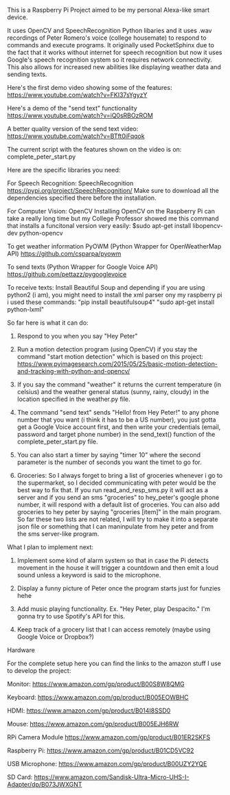This is a Raspberry Pi Project aimed to be my personal Alexa-like smart device.

It uses OpenCV and SpeechRecognition Python libaries and it uses .wav recordings of Peter Romero's voice (college housemate) to respond to commands and execute programs. It originally used PocketSphinx due to the fact that it works without internet for speech recognition but now it uses Google's speech recognition system so it requires network connectivity. This also allows for increased new abilities like displaying weather data and sending texts.

Here's the first demo video showing some of the features:
https://www.youtube.com/watch?v=FKI37sYgyzY

Here's a demo of the "send text" functionality
https://www.youtube.com/watch?v=iQ0sRBOzROM

A better quality version of the send text video:
https://www.youtube.com/watch?v=BTft0iFqqok

The current script with the features shown on the video is on: complete_peter_start.py

Here are the specific libraries you need:

For Speech Recognition: SpeechRecognition
https://pypi.org/project/SpeechRecognition/
Make sure to download all the dependencies specified there before the installation.

For Computer Vision: OpenCV
Installing OpenCV on the Raspberry Pi can take a really long time but my College Professor showed me this command that installs a funcitonal version very easily:
$sudo apt-get install libopencv-dev python-opencv

To get weather information PyOWM 
(Python Wrapper for OpenWeatherMap API)
https://github.com/csparpa/pyowm

To send texts
(Python Wrapper for Google Voice API)
https://github.com/pettazz/pygooglevoice

To receive texts:
Install Beautiful Soup
and depending if you are using python2 (i am), you might need to install the xml parser
ony my raspberry pi i used these commands:
"pip install beautifulsoup4"
"sudo apt-get install python-lxml"

So far here is what it can do:
1) Respond to you when you say "Hey Peter"

2) Run a motion detection program (using OpenCV) if you stay the command "start motion detection" which is based on this project: https://www.pyimagesearch.com/2015/05/25/basic-motion-detection-and-tracking-with-python-and-opencv/

3) If you say the command "weather" it returns the current temperature (in celsius) and the weather general status (sunny, rainy, cloudy) in the location specified in the weather.py file.

4) The command "send text" sends "Hello! from Hey Peter!" to any phone number that you want (i think it has to be a US number), you just gotta get a Google Voice account first, and then write your credentials (email, password and target phone number) in the send_text() function of the complete_peter_start.py file. 

5) You can also start a timer by saying "timer 10" where the second parameter is the number of seconds you want the timet to go for.

6) Groceries: So I always forget to bring a list of groceries whenever i go to the supermarket, so I decided communicating with peter would be the best way to fix that. If you run read_and_resp_sms.py it will act as a server and if you send an sms "groceries" to hey_peter's google phone number, it will respond with a default list of groceries. You can also add groceries to hey peter by saying "groceries [item]" in the main program. So far these two lists are not related, I will try to make it into a separate json file or something that I can maninpulate from hey peter and from the sms server-like program.

What I plan to implement next:

1) Implement some kind of alarm system so that in case the Pi detects movement in the house it will trigger a countdown and then emit a loud sound unless a keyword is said to the microphone.

2) Display a funny picture of Peter once the program starts just for funzies hehe

3) Add music playing functionality. Ex. "Hey Peter, play Despacito." I'm gonna try to use Spotify's API for this.

4) Keep track of a grocery list that I can access remotely (maybe using Google Voice or Dropbox?)

Hardware

For the complete setup here you can find the links to the amazon stuff I use to develop the project:

Monitor: https://www.amazon.com/gp/product/B00S8W8QMG

Keyboard:
https://www.amazon.com/gp/product/B005EOWBHC

HDMI:
https://www.amazon.com/gp/product/B014I8SSD0

Mouse:
https://www.amazon.com/gp/product/B005EJH6RW

RPi Camera Module
https://www.amazon.com/gp/product/B01ER2SKFS

Raspberry Pi:
https://www.amazon.com/gp/product/B01CD5VC92

USB Microphone:
https://www.amazon.com/gp/product/B00UZY2YQE

SD Card:
https://www.amazon.com/Sandisk-Ultra-Micro-UHS-I-Adapter/dp/B073JWXGNT
